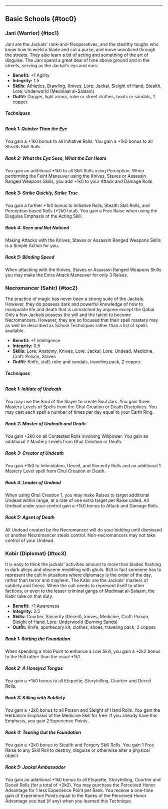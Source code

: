 ---
## <span>Basic Schools</span> {#toc0}

### <span>Jani (Warrior)</span> {#toc1}

Jani are the Jackals' rank-and-fileoperatives, and the stealthy toughs who know how to wield a blade and cut a purse, and move unnoticed through the streets. They also learn a bit of acting and something of the art of disguise. The Jani spend a great deal of time above ground and in the streets, serving as the Jackal's eys and ears.

- <strong>Benefit:</strong> +1 Agility
- <strong>Integrity:</strong> 1.5
- <strong>Skills:</strong> Athletics, Brawling, Knives, Lore: Jackal, Sleight of Hand, Stealth, Lore: Underworld (Medinaat al-Salaam)
- <strong>Outfit:</strong> Dagger, light armor, robe or street clothes, boots or sandals, 1 copper.

###### <strong>Techniques</strong>
##### Rank 1: Quicker Than the Eye

You gain a +1k0 bonus to all Initiative Rolls. You gain a +1k0 bonus to all Stealth Skill Rolls.
##### Rank 2: What the Eye Sees, What the Ear Hears

You gain an additional +1k0 to all Skill Rolls using Perception. When performing the Feint Maneuver using the Knives, Staves or Assassin Ranged Weapons Skills, you add +1k0 to your Attack and Damage Rolls.
##### Rank 3: Strike Quickly, Strike True

You gain a further +1k0 bonus to Initiative Rolls, Stealth Skill Rolls, and Perception based Rolls (+2k0 total). You gain a Free Raise when using the Disguise Emphasis of the Acting Skill.
##### Rank 4: Seen and Not Noticed

Making Attacks with the Knives, Staves or Assassin Ranged Weapons Skills is a Simple Action for you.
##### Rank 5: Blinding Speed

When attacking with the Knives, Staves or Assassin Ranged Weapons Skills you may make the Extra Attack Maneuver for only 3 Raises.
### <span>Necromancer (Sahir)</span> {#toc2}

The practice of magic has never been a strong suite of the Jackals. However, they do possess dark and powerful knowledge of how to manipulate life and death that is unmatched by anyone except the Qabal. Only a few Jackals possess the will and the talent to become Necromancers. However, they are so focused that their spell mastery may as well be described as School Techniques rather than a list of spells available.

- <strong>Benefit:</strong> +1 Intelligence
- <strong>Integrity:</strong> 0.5
- <strong>Skills:</strong> Lore: Anatomy, Knives, Lore: Jackal, Lore: Undead, Medicine, Craft: Poison, Staves
- <strong>Outfit:</strong> Knife, staff, robe and sandals, traveling pack, 2 copper.

###### <strong>Techniques</strong>
##### Rank 1: Initiate of Undeath

You may use the Soul of the Slayer to create Soul Jars. You gain three Mastery Levels of Spells from the Ghul Creation or Death Disciplines. You may cast each spell a number of times per day equal to your Earth Ring.
##### Rank 2: Master of Undeath and Death

You gain +2k0 on all Contested Rolls involving Willpower. You gain an additional 2 Mastery Levels from Ghul Creation or Death.
##### Rank 3: Creator of Undeath

You gain +1k0 to Intimidation, Deceit, and Sincerity Rolls and an additional 1 Mastery Level spell from Ghul Creation or Death.
##### Rank 4: Leader of Undead

When using Ghul Creation 1, you may make Raises to target additional Undead within range, at a rate of one extra target per Raise called. All Undead under your control gain a +1k0 bonus to Attack and Damage Rolls.
##### Rank 5: Agent of Death

All Undead created by the Necromancer will do your bidding until dismissed or another Necromancer steals control. Non-necromancers may not take control of your Undead.
### <span>Kabir (Diplomat)</span> {#toc3}

It is easy to think the jackals' activities amount to more than blades flashing in dark alleys and obscene meddling with ghuls. BUt in fact someone has to represent the cult in situations where diplomacy is the order of the day, rather than terror and mayhem. The Kabir are the Jackals' masters of subtlety and finess. When the cult needs to represent itself to other factions, or even to the lesser criminal gangs of Medinaat al-Salaam, the Kabir take on that duty.

- <strong>Benefit:</strong> +1 Awareness
- <strong>Integrity:</strong> 2.5
- <strong>Skills:</strong> Courtier, Sincerity (Deceit), knives, Medicine, Craft: Poison, Sleight of Hand, Lore: Underworld (Burning Sands)
- <strong>Outfit:</strong> Knife, apothecary kit, clothes, shoes, traveling pack, 2 copper.

##### Rank 1: Rotting the Foundation

When spending a Void Point to enhance a Low Skill, you gain a +2k2 bonus to the Roll rather than the usual +1k1.
##### Rank 2: A Honeyed Tongue

You gain a +1k0 bonus to all Etiquette, Storytelling, Courtier and Deceit Rolls.
##### Rank 3: Killing with Subtlety

You gain a +2k0 bonus to all Poison and Sleight of Hand Rolls. You gain the Herbalism Emphasis of the Medicine Skill for free. If you already have this Emphasis, you gain 2 Experience Points.
##### Rank 4: Tearing Out the Foundation

You gain a +2k0 bonus to Stealth and Forgery Skill Rolls. You gain 1 Free Raise to any Skill Roll to destroy, disguise or otherwise alter a physical object.
##### Rank 5: Jackal Ambassador

You gain an additional +1k0 bonus to all Etiquette, Storytelling, Courtier and Deceit Rolls (for a total of +2k0). You may purchase the Perceived Honor Advantage for 1 less Experience Point per Rank. You receive a one-time gain of Experience Points equal to the Ranks of the Perceived Honor Advantage you had (if any) when you learned this Technique.

